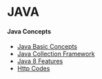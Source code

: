 # JAVA

#### Java Concepts
        
- [Java Basic Concepts](java-interview-questions.md)
- [Java Collection Framework](java-collections.md)
- [Java 8 Features](java8-features.md)
- [Http Codes](RestHttpCodes.md)